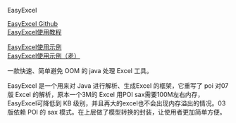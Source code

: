 EasyExcel

[EasyExcel Github](https://github.com/alibaba/easyexcel)  
[EasyExcel使用教程](https://github.com/alibaba/easyexcel/blob/master/quickstart.md)  

[EasyExcel使用示例](https://www.yuque.com/easyexcel/doc/easyexcel)  
[EasyExcel使用示例（老）](https://alibaba-easyexcel.github.io/index.html)  



一款快速、简单避免 OOM 的 java 处理 Excel 工具。



EasyExcel 是一个用来对 Java 进行解析、生成Excel 的框架，它重写了 poi 对07版 Excel 的解析，原本一个3M的 Excel 用POI sax需要100M左右内存，EasyExcel可降低到 KB 级别，并且再大的excel也不会出现内存溢出的情况。03版依赖 POI 的 sax 模式。在上层做了模型转换的封装，让使用者更加简单方便。

